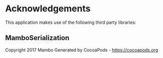 # Acknowledgements
This application makes use of the following third party libraries:

## MamboSerialization

Copyright 2017 Mambo
Generated by CocoaPods - https://cocoapods.org
